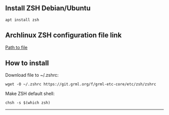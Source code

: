 ## Install ZSH Debian/Ubuntu
```
apt install zsh
```
## Archlinux ZSH configuration file link
[Path to file](https://git.grml.org/?p=grml-etc-core.git;a=blob_plain;f=etc/zsh/zshrc;hb=HEAD)
## How to install
Download file to ~/.zshrc:
```
wget -O ~/.zshrc https://git.grml.org/f/grml-etc-core/etc/zsh/zshrc
```
Make ZSH default shell:
```
chsh -s $(which zsh)
```
---
